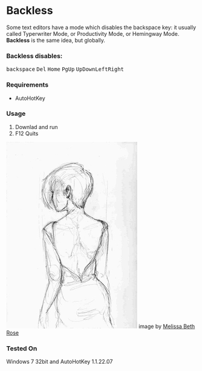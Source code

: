 # Backless
Some text editors have a mode which disables the backspace key: it usually called Typerwriter Mode, or Productivity Mode, or Hemingway Mode. **Backless** is the same idea, but globally. 

### Backless disables:

<kbd>backspace</kbd>
<kbd>Del</kbd>
<kbd>Home</kbd>
<kbd>PgUp</kbd>
<kbd>Up</kbd><kbd>Down</kbd><kbd>Left</kbd><kbd>Right</kbd>

### Requirements
* AutoHotKey

### Usage
1. Downlad and run
2. F12 Quits

![](back.jpg)
image by [Melissa Beth Rose](https://melissabethrose.com/)

### Tested On
Windows 7 32bit and AutoHotKey 1.1.22.07
